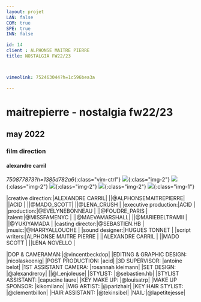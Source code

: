 ```yaml
---
layout: projet
LAN: false  
COM: true
SPE: true
INN: false

id: 14
client : ALPHONSE MAITRE PIERRE
title: NOSTALGIA FW22/23



vimeolink: 752463044?h=1c596bea3a

---
```


# maitrepierre - nostalgia fw22/23
## may 2022 
### film direction
#### alexandre carril 

*750877873?h=1385d782a6*{:class="vim-ctrl"}
![](/assets/projets/AMP_1.png){:class="img-2"}
![](/assets/projets/AMP_2.jpg){:class="img-2"}
![](/assets/projets/AMP_3.png){:class="img-2"}
![](/assets/projets/AMP_4.png){:class="img-2"}
![](/assets/projets/AMP_5.jpg){:class="img-1"}


|creative direction:|ALEXANDRE CARRIL| 
||@ALPHONSEMAITREPIERRE| 
||ACID |
||@MADO_SCOTT| 
||@LENA_CRUSH |
|executive production:|ACID |
|production:|@EVELYNEBONNEAU |
||@FOUDRE_PARIS |
|talent:|@MISSFAMENYC |
||@MAEVAMARSHALL| 
||@MARIEBELTRAMII |
||@YUKIYAMADA |
|casting director:|@SEBASTIEN.HB |
|music:|@HARRYALLOUCHE |
|sound designer:|HUGUES TONNET |
|script writers:|ALPHONSE MAITRE PIERRE | 
||ALEXANDRE CARRIL |
||MADO SCOTT |
||LENA NOVELLO |



|DOP & CAMERAMAN:|@vincentbeckdop|
|EDITING & GRAPHIC DESIGN: |nicolaskoenig|
|POST PRODUCTION: |acid|
|3D SUPERVISOR: |antoine belot|
|1ST ASSISTANT CAMERA: |rosannah kleimann|
|SET DESIGN: |@alexandreroy|
||@l_enjoleuse|
|STYLIST: |@sebastien.hb|
|STYLIST ASSISTANT: |capucine laure| 
|KEY MAKE UP: |@louisatrp|
|MAKE UP SPONSOR: |kikomilano| 
|WIG ARTIST: |@parizhair|
|KEY HAIR STYLIST: |@clementbillon|
|HAIR ASSISTANT: |@tekinsibel|
|NAIL:|@lapetitejesse|
